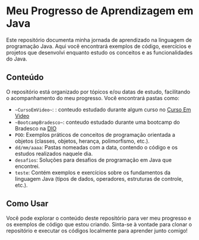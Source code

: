 
# Meu Progresso de Aprendizagem em Java

Este repositório documenta minha jornada de aprendizado na linguagem de programação Java. Aqui você encontrará exemplos de código, exercícios e projetos que desenvolvi enquanto estudo os conceitos e as funcionalidades do Java.

## Conteúdo

O repositório está organizado por tópicos e/ou datas de estudo, facilitando o acompanhamento do meu progresso. Você encontrará pastas como:

* `~CursoEmVideo~`: : conteudo estudado durante algum curso no [Curso Em Video](https://www.cursoemvideo.com/)
* `~BootcampBradesco~`: conteudo estudado durante uma bootcamp do Bradesco na [DIO](https://web.dio.me/)
* `POO`: Exemplos práticos de conceitos de programação orientada a objetos (classes, objetos, herança, polimorfismo, etc.).
* `dd/mm/aaaa`: Pastas nomeadas com a data, contendo o código e os estudos realizados naquele dia.
* `desafios`: Soluções para desafios de programação em Java que encontrei.
* `teste`: Contém exemplos e exercícios sobre os fundamentos da linguagem Java (tipos de dados, operadores, estruturas de controle, etc.).


## Como Usar

Você pode explorar o conteúdo deste repositório para ver meu progresso e os exemplos de código que estou criando. Sinta-se à vontade para clonar o repositório e executar os códigos localmente para aprender junto comigo!
